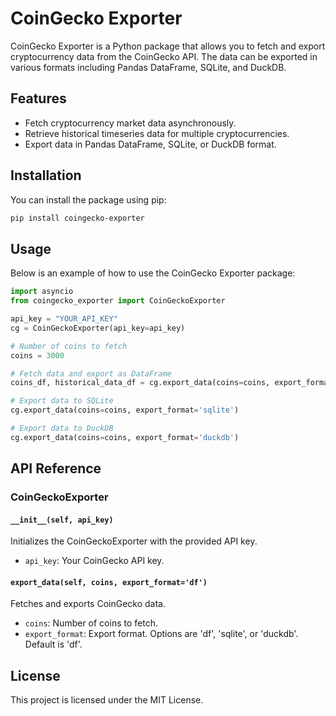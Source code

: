 
# CoinGecko Exporter

CoinGecko Exporter is a Python package that allows you to fetch and export cryptocurrency data from the CoinGecko API. The data can be exported in various formats including Pandas DataFrame, SQLite, and DuckDB.

## Features

- Fetch cryptocurrency market data asynchronously.
- Retrieve historical timeseries data for multiple cryptocurrencies.
- Export data in Pandas DataFrame, SQLite, or DuckDB format.

## Installation

You can install the package using pip:

```bash
pip install coingecko-exporter
```

## Usage

Below is an example of how to use the CoinGecko Exporter package:

```python
import asyncio
from coingecko_exporter import CoinGeckoExporter

api_key = "YOUR_API_KEY"
cg = CoinGeckoExporter(api_key=api_key)

# Number of coins to fetch
coins = 3000

# Fetch data and export as DataFrame
coins_df, historical_data_df = cg.export_data(coins=coins, export_format='df')

# Export data to SQLite
cg.export_data(coins=coins, export_format='sqlite')

# Export data to DuckDB
cg.export_data(coins=coins, export_format='duckdb')
```

## API Reference

### CoinGeckoExporter

#### `__init__(self, api_key)`

Initializes the CoinGeckoExporter with the provided API key.

- `api_key`: Your CoinGecko API key.

#### `export_data(self, coins, export_format='df')`

Fetches and exports CoinGecko data.

- `coins`: Number of coins to fetch.
- `export_format`: Export format. Options are 'df', 'sqlite', or 'duckdb'. Default is 'df'.

## License

This project is licensed under the MIT License.
